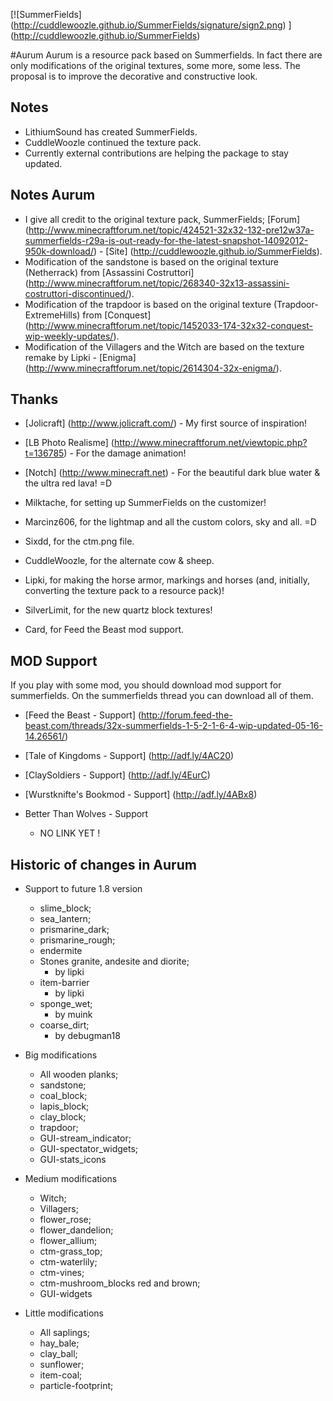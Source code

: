 ﻿[![SummerFields] (http://cuddlewoozle.github.io/SummerFields/signature/sign2.png) ] (http://cuddlewoozle.github.io/SummerFields)

#Aurum
Aurum is a resource pack based on Summerfields. In fact there are only modifications of the original textures, some more, some less. The proposal is to improve the decorative and constructive look.

Notes 
-----
        
* LithiumSound has created SummerFields. 
* CuddleWoozle continued the texture pack. 
* Currently external contributions are helping the package to stay updated.

Notes Aurum
-----------

* I give all credit to the original texture pack, SummerFields; [Forum] (http://www.minecraftforum.net/topic/424521-32x32-132-pre12w37a-summerfields-r29a-is-out-ready-for-the-latest-snapshot-14092012-950k-download/) - [Site] (http://cuddlewoozle.github.io/SummerFields).
* Modification of the sandstone is based on the original texture (Netherrack) from [Assassini Costruttori] (http://www.minecraftforum.net/topic/268340-32x13-assassini-costruttori-discontinued/).
* Modification of the trapdoor is based on the original texture (Trapdoor-ExtremeHills) from [Conquest] (http://www.minecraftforum.net/topic/1452033-174-32x32-conquest-wip-weekly-updates/).
* Modification of the Villagers and the Witch are based on the texture remake by Lipki - [Enigma] (http://www.minecraftforum.net/topic/2614304-32x-enigma/).

Thanks
------

* [Jolicraft] (http://www.jolicraft.com/) - My first source of inspiration!

* [LB Photo Realisme] (http://www.minecraftforum.net/viewtopic.php?t=136785) - For the damage animation!

* [Notch] (http://www.minecraft.net) - For the beautiful dark blue water & the ultra red lava! =D

* Milktache, for setting up SummerFields on the customizer!

* Marcinz606, for the lightmap and all the custom colors, sky and all. =D

* Sixdd, for the ctm.png file.

* CuddleWoozle, for the alternate cow & sheep.

* Lipki, for making the horse armor, markings and horses (and, initially, converting the texture pack to a resource pack)!

* SilverLimit, for the new quartz block textures!

* Card, for Feed the Beast mod support.

MOD Support   
-----------

If you play with some mod, you should download mod support for summerfields. On the summerfields thread you can download all of them.

* [Feed the Beast - Support] (http://forum.feed-the-beast.com/threads/32x-summerfields-1-5-2-1-6-4-wip-updated-05-16-14.26561/)

* [Tale of Kingdoms - Support] (http://adf.ly/4AC20)

* [ClaySoldiers - Support] (http://adf.ly/4EurC)

* [Wurstknifte's Bookmod - Support] (http://adf.ly/4ABx8)

* Better Than Wolves - Support
  - NO LINK YET !

Historic of changes in Aurum
----------------------------

* Support to future 1.8 version
  - slime_block;
  - sea_lantern;
  - prismarine_dark;
  - prismarine_rough;
  - endermite
  - Stones granite, andesite and diorite;
    - by lipki
  - item-barrier
    - by lipki
  - sponge_wet;
    - by muink
  - coarse_dirt;
    - by debugman18

* Big modifications
  - All wooden planks;
  - sandstone;
  - coal_block;
  - lapis_block;
  - clay_block;
  - trapdoor;
  - GUI-stream_indicator;
  - GUI-spectator_widgets;
  - GUI-stats_icons

* Medium modifications
  - Witch;  
  - Villagers;
  - flower_rose;
  - flower_dandelion;
  - flower_allium;
  - ctm-grass_top;
  - ctm-waterlily;
  - ctm-vines;
  - ctm-mushroom_blocks red and brown;
  - GUI-widgets

* Little modifications
  - All saplings;
  - hay_bale;
  - clay_ball;
  - sunflower;
  - item-coal;
  - particle-footprint;